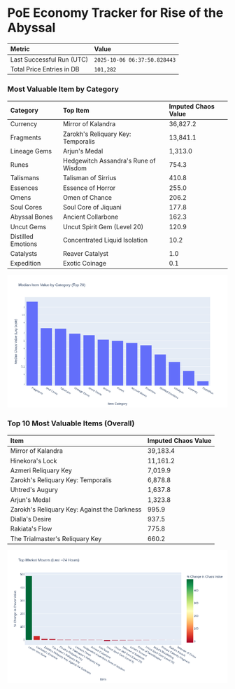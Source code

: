 # PoE Economy Tracker for Rise of the Abyssal

<!-- START_MAINTENANCE -->
| Metric | Value |
|:---|:---|
| Last Successful Run (UTC) | `2025-10-06 06:37:50.828443` |
| Total Price Entries in DB | `101,282` |

<!-- END_MAINTENANCE -->

<!-- START_DATAFRAME_DEBUG -->
<!-- END_DATAFRAME_DEBUG -->

<!-- START_CATEGORY_ANALYSIS -->
### Most Valuable Item by Category
| Category | Top Item | Imputed Chaos Value |
| :--- | :--- | :--- |
| Currency | Mirror of Kalandra | 36,827.2 |
| Fragments | Zarokh's Reliquary Key: Temporalis | 13,841.1 |
| Lineage Gems | Arjun's Medal | 1,313.0 |
| Runes | Hedgewitch Assandra's Rune of Wisdom | 754.3 |
| Talismans | Talisman of Sirrius | 410.8 |
| Essences | Essence of Horror | 255.0 |
| Omens | Omen of Chance | 206.2 |
| Soul Cores | Soul Core of Jiquani | 177.8 |
| Abyssal Bones | Ancient Collarbone | 162.3 |
| Uncut Gems | Uncut Spirit Gem (Level 20) | 120.9 |
| Distilled Emotions | Concentrated Liquid Isolation | 10.2 |
| Catalysts | Reaver Catalyst | 1.0 |
| Expedition | Exotic Coinage | 0.1 |


![Category Analysis Chart](charts/category_analysis.png)
<!-- END_ANALYSIS -->

<!-- START_ANALYSIS -->
### Top 10 Most Valuable Items (Overall)
| Item | Imputed Chaos Value |
| :--- | :--- |
| Mirror of Kalandra | 39,183.4 |
| Hinekora's Lock | 11,161.2 |
| Azmeri Reliquary Key | 7,019.9 |
| Zarokh's Reliquary Key: Temporalis | 6,878.8 |
| Uhtred's Augury | 1,637.8 |
| Arjun's Medal | 1,323.8 |
| Zarokh's Reliquary Key: Against the Darkness | 995.9 |
| Dialla's Desire | 937.5 |
| Rakiata's Flow | 775.8 |
| The Trialmaster's Reliquary Key | 660.2 |


![Market Movers Chart](charts/market_movers.png)
<!-- END_ANALYSIS -->
